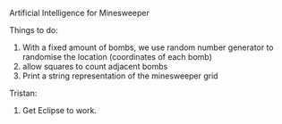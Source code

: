 Artificial Intelligence for Minesweeper

Things to do:
1. With a fixed amount of bombs, we use random number generator to randomise the location (coordinates of each bomb)
2. allow squares to count adjacent bombs
3. Print a string representation of the minesweeper grid

Tristan: 
1. Get Eclipse to work.
